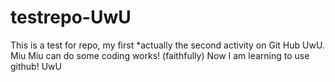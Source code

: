 # testrepo-UwU
This is a test for repo, my first *actually the second activity on Git Hub UwU.
Miu Miu can do some coding works! (faithfully)
Now I am learning to use github!
UwU
